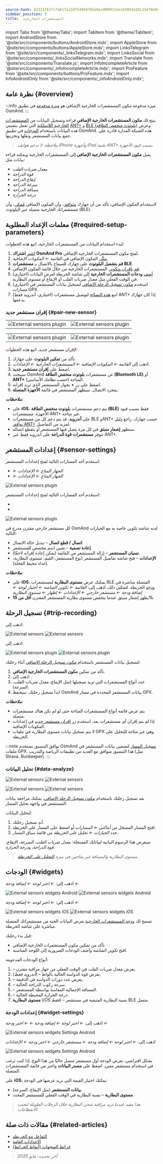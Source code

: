 ```yaml
---
source-hash: 82311f61fc7e617e22d754968f02e6ec8009c51ecb4943a18c23ef0a9d897cfd
sidebar_position: 5
title:  المستشعرات الخارجية
---
```

import Tabs from '@theme/Tabs';
import TabItem from '@theme/TabItem';
import AndroidStore from '@site/src/components/buttons/AndroidStore.mdx';
import AppleStore from '@site/src/components/buttons/AppleStore.mdx';
import LinksTelegram from '@site/src/components/_linksTelegram.mdx';
import LinksSocial from '@site/src/components/_linksSocialNetworks.mdx';
import Translate from '@site/src/components/Translate.js';
import InfoIncompleteArticle from '@site/src/components/_infoIncompleteArticle.mdx';
import ProFeature from '@site/src/components/buttons/ProFeature.mdx';
import InfoAndroidOnly from '@site/src/components/_infoAndroidOnly.mdx';



## نظرة عامة {#overview}

:::info ميزة مدفوعة
مكون المستشعرات الخارجية الإضافي هو [ميزة مدفوعة](../purchases/index.md) في تطبيق OsmAnd.
:::

يتيح لك **مكون المستشعرات الخارجية الإضافي** قراءة وتسجيل البيانات من [المستشعرات الخارجية اللاسلكية](https://en.wikipedia.org/wiki/Wireless_sensor_network) التي تعمل بتقنيتي [ANT+](https://en.wikipedia.org/wiki/ANT_(network)) و [BLE (بلوتوث منخفض الطاقة)](https://en.wikipedia.org/wiki/Bluetooth_Low_Energy) وعرض هذه البيانات باستخدام [الودجات](#widgets) في تطبيق OsmAnd. هذه الشبكة المدارة قادرة على جمع بيانات المستشعر ونقلها وتخزينها.

> *ملاحظة: لا تدعم هواتف iPhone وأجهزة iPad تقنية ANT+ بسبب قيود الأجهزة.*

يصل **مكون المستشعرات الخارجية الإضافي** إلى المستشعرات الخارجية ويمكنه قراءة بيانات مثل:

- *معدل ضربات القلب*
- *قوة الدراجة*
- *إيقاع الدراجة*
- *سرعة الدراجة*
- *مسافة الدراجة*
- *درجة الحرارة*

لاستخدام المكون الإضافي، تأكد من أن جهازك [متوافق](#pair-new-sensor)، وأن المكون الإضافي [مُمكن](../plugins/#enable--disable)، وأن مستشعراتك الخارجية متصلة عبر البلوتوث (BLE).


## معلمات الإعداد المطلوبة {#required-setup-parameters}

لبدء استخدام البيانات من المستشعرات الخارجية، اتبع هذه الخطوات:

1. [اشترِ](../purchases/) **اشتراك OsmAnd Pro** لفتح مكون المستشعرات الخارجية الإضافي.
2. [مكّن](../plugins/#enable--disable) المكون الإضافي في *القائمة ← المكونات الإضافية*.
3. **قم بتشغيل البلوتوث** على جهازك للسماح بالاتصال بـ **مستشعرات BLE**.
4. [قم بإقران وتكوين](#pair-new-sensor) المستشعرات الخارجية من خلال قائمة المكون الإضافي.
5. (اختياري) [أضف](#widgets) **ودجات المستشعرات الخارجية** إلى شاشة الخريطة لعرض البيانات في الوقت الفعلي مثل معدل ضربات القلب أو الإيقاع أو مستوى البطارية.
6. (اختياري) استخدم [مكون تسجيل الرحلة الإضافي](../plugins/trip-recording.md) لتسجيل بيانات المستشعر في مسارات GPX.
7. (اختياري، أندرويد فقط) اتبع [هذه النصائح](https://www.thisisant.com/consumer/ant-101/ant-in-phones) لتوصيل مستشعرات ANT+ إذا كان جهازك يدعمها.


### إقران مستشعر جديد {#pair-new-sensor}

<Tabs groupId="operating-systems" queryString="current-os">

<TabItem value="android" label="أندرويد">

| | |
| --- | --- |
| ![External sensors plugin](@site/static/img/plugins/sensors/external_sensors_pair_sensors_1.png) | ![External sensors plugin](@site/static/img/plugins/sensors/external_sensors_pair_sensors_2.png) |

</TabItem>

<TabItem value="ios" label="iOS">

| | |
| --- | --- |
| ![External sensors plugin](@site/static/img/plugins/sensors/external_sensors_first_start_ios.png) |  ![External sensors plugin](@site/static/img/plugins/sensors/external_sensors_bluetooth_turned_off_ios.png) |

</TabItem>

</Tabs>

لإقران مستشعر جديد، اتبع هذه الخطوات:

1. تأكد من **تمكين البلوتوث** على جهازك.
2. اذهب إلى *القائمة ← المكونات الإضافية ← المستشعرات الخارجية ← الإعدادات*.
3. اضغط على **إقران مستشعر جديد**.
4. سيبحث OsmAnd عن مستشعرات **بلوتوث منخفض الطاقة (Bluetooth LE)** أو **ANT+** المتاحة (حسب نظامك الأساسي).
5. اضغط على زر **+** بجوار المستشعر الذي تريد إقرانه.
6. بمجرد الاتصال، سيظهر المستشعر في قائمة **الأجهزة المتصلة**.

***ملاحظات:***

- على **iOS**، يتم دعم مستشعرات **بلوتوث منخفض الطاقة (BLE)** فقط بسبب قيود الأجهزة. مستشعرات ANT+ غير متاحة.
- على **أندرويد**، قد يتم دعم كل من مستشعرات BLE وANT+ حسب جهازك. راجع [دليل توافق ANT+](https://www.thisisant.com/consumer/ant-101/ant-in-phones) لمزيد من التفاصيل.
- ستظهر **إشعار منبثق** في كل مرة يتصل فيها المستشعر أو ينقطع اتصاله.
- تتوفر **مستشعرات قوة الدراجة** على أندرويد فقط عبر ANT+.


## إعدادات المستشعر {#sensor-settings}

<Tabs groupId="operating-systems" queryString="current-os">

<TabItem value="android" label="أندرويد">

استخدم أحد المسارات التالية لفتح إعدادات المستشعر:

- *<Translate android="true" ids="shared_string_menu,plugin_settings,external_sensors_plugin_name"/> ← الجهاز المتاح ← الإعدادات*
- *<Translate android="true" ids="shared_string_menu,configure_profile,plugins_settings,external_sensors_plugin_name"/> ← الجهاز المتاح ← الإعدادات*

![External sensors plugin](@site/static/img/plugins/sensors/external_sensors_sett_sensors_andr.png)  

</TabItem>

<TabItem value="ios" label="iOS">

استخدم أحد المسارات التالية لفتح إعدادات المستشعر:

- *<Translate ios="true" ids="shared_string_menu,plugins_menu_group,external_sensors_plugin_name"/>*
- *<Translate ios="true" ids="shared_string_menu,shared_string_settings,selected_profile,plugins_menu_group,external_sensors_plugin_name"/>*

![External sensors plugin](@site/static/img/plugins/sensors/external_sensors_sett_sensors_ios.png)  

</TabItem>

</Tabs>

كل مستشعر خارجي مقترن مدرج في OsmAnd لديه شاشة تكوين خاصة به مع الخيارات التالية:

- **اتصال / قطع اتصال** – تبديل حالة الاتصال.
- **إعادة تسمية** – تعيين اسم مخصص للمستشعر.
- **نسيان المستشعر** – إزالة المستشعر من القائمة (يمكن إعادة إقرانه لاحقًا).
- **الإعدادات** – فتح شاشة تفاصيل المستشعر (نوع المستشعر، القيم، مستوى البطارية، إعداد محيط العجلة).

***ملاحظات:***

- على **iOS**، يمكنك عرض **مستوى البطارية** لمستشعرات BLE المتصلة مباشرة في [ودجة](#widgets) الخريطة. لتمكين ذلك، اذهب إلى: *القائمة ← تكوين الشاشة ← اختيار لوحة ← إضافة ودجة ← مستشعر خارجي ← الإعدادات ← إظهار ← مستوى البطارية*
- يظهر إشعار منبثق عندما ينخفض مستوى بطارية المستشعر المقترن **أقل من 15%**.


## تسجيل الرحلة {#trip-recording}

<Tabs groupId="operating-systems" queryString="current-os">

<TabItem value="android" label="أندرويد">

اذهب إلى: *<Translate android="true" ids="shared_string_menu,plugins_menu_group,record_plugin_name,shared_string_settings,data_settings,external_sensor_widgets"/>*

![External sensors](@site/static/img/plugins/sensors/external_sensors_trip_recording_1.png)  ![External sensors](@site/static/img/plugins/sensors/external_sensors_trip_recording_2.png)  

</TabItem>

<TabItem value="ios" label="iOS">

اذهب إلى: *<Translate ios="true" ids="shared_string_menu,plugins_menu_group,record_plugin_name,shared_string_settings,shared_string_external"/>*

![External sensors plugin](@site/static/img/plugins/sensors/external_sensors_pair_sensors_5_ios.png)  ![External sensors plugin](@site/static/img/plugins/sensors/external_sensors_pair_sensors_6_ios.png)  

</TabItem>

</Tabs>

لتسجيل بيانات المستشعر باستخدام [مكون تسجيل الرحلة الإضافي](../plugins/trip-recording.md#recording-settings) أثناء رحلتك:

1. تأكد من تمكين **مكون المستشعرات الخارجية الإضافي**.
2. اذهب إلى *<Translate android="true" ids="shared_string_menu,plugins_menu_group,record_plugin_name,shared_string_settings,data_settings,external_sensor_widgets"/>*.
3. حدد أنواع المستشعرات التي تريد تسجيلها (مثل الإيقاع، معدل ضربات القلب، السرعة).
4. ابدأ تسجيل رحلتك. سيحفظ OsmAnd بيانات المستشعر المحددة في مسار GPX.

***ملاحظات:***

- يتم عرض قائمة أنواع المستشعرات المتاحة حتى لو لم تكن هناك مستشعرات متصلة.
- إذا لم يتم إقران أي مستشعرات بعد، استخدم زر [إقران مستشعر جديد](#pair-new-sensor) في إعدادات المكونات الإضافية.
- لا يتم تسجيل بيانات مستوى البطارية في ملفات GPX وهي غير متاحة للتحليل على الخريطة.

:::note توافق التنسيق
يستخدم OsmAnd [تسجيل المسار](../plugins/trip-recording.md#recorded-gpx-file) لتضمين بيانات المستشعر في ملفات GPX. هذا التنسيق متوافق مع العديد من تطبيقات الرياضة والتدريب (مثل Strava، Runkeeper).
:::


### تحليل البيانات {#data-analyze}

<Tabs groupId="operating-systems" queryString="current-os">

<TabItem value="android" label="أندرويد">

![External sensors](@site/static/img/plugins/sensors/external_sensors_plugin_analyze_3_andr.png)  ![External sensors](@site/static/img/plugins/sensors/external_sensors_plugin_analyze_5_andr.png)

</TabItem>

<TabItem value="ios" label="iOS">

![External sensors](@site/static/img/plugins/sensors/external_sensors_plugin_analyze_1_ios.png)  ![External sensors](@site/static/img/plugins/sensors/external_sensors_plugin_analyze_3_ios.png)

</TabItem>

</Tabs>

بعد تسجيل رحلتك باستخدام [مكون تسجيل الرحلة الإضافي](../plugins/trip-recording.md#recording-settings)، يمكنك مراجعة بيانات المستشعر في واجهة تحليل المسار.

لتحليل البيانات:

1. أنهِ تسجيل رحلتك.
2. افتح المسار المسجل من *أماكني ← المسارات* أو اضغط على المسار على الخريطة.
3. حدد *الخيارات ← تحليل على الخريطة* من قائمة سياق المسار.

سيعرض هذا الرسوم البيانية لبياناتك المسجلة: *معدل ضربات القلب*، *السرعة*، *الإيقاع*، *قوة الدراجة*، و*درجة الحرارة*.

> *مستوى البطارية والمسافة غير متاحين في ميزة [التحليل على الخريطة](../map/tracks/index.md#analyze-track-on-map).*


## الودجات {#widgets}

<Tabs groupId="operating-systems" queryString="current-os">

<TabItem value="android" label="أندرويد">

اذهب إلى: *<Translate android="true" ids="shared_string_menu,map_widget_config,shared_string_widgets"/> ← اختر لوحة ← إضافة ودجة ← <Translate android="true" ids="external_sensor_widgets"/>*

![External sensors widgets Android](@site/static/img/plugins/sensors/external-sensors-plugin-wid_1_andr.png)  ![External sensors widgets Android](@site/static/img/plugins/sensors/external-sensors-plugin-wid2.png)  

</TabItem>

<TabItem value="ios" label="iOS">

اذهب إلى: *<Translate ios="true" ids="shared_string_menu,layer_map_appearance,shared_string_widgets"/> ← اختر لوحة ← إضافة ودجة ← <Translate ios="true" ids="external_sensors_plugin_name"/>*

![External sensors widgets iOS](@site/static/img/plugins/sensors/external_sens_widg_1_ios.png)  ![External sensors widgets iOS](@site/static/img/plugins/sensors/external_sens_widg_3_ios.png)  

</TabItem>

</Tabs>

تسمح لك [ودجة المستشعرات الخارجية](../widgets/info-widgets.md#external-sensors-widgets) بعرض البيانات الحية من مستشعراتك المتصلة مباشرة على شاشة الخريطة.

قبل بدء رحلتك:

- تأكد من تمكين مكون المستشعرات الخارجية الإضافي.
- افتح *تكوين الشاشة* وأضف الودجات الضرورية إلى اللوحة المناسبة.

أنواع الودجات المدعومة:

1. **<Translate android="true" ids="map_widget_ant_heart_rate"/>** – يعرض معدل ضربات القلب في الوقت الفعلي من جهاز مراقبة مقترن.
2. **<Translate android="true" ids="map_widget_ant_bicycle_power"/>** (*أندرويد فقط*) – يعرض قوة الدواسة الحالية بالواط.
3. **<Translate android="true" ids="map_widget_ant_bicycle_cadence"/>** – يعرض عدد دورات الدواسة في الدقيقة.
4. **<Translate android="true" ids="map_widget_ant_bicycle_speed"/>** – سرعة ركوب الدراجة الحالية.
5. **<Translate android="true" ids="map_widget_ant_bicycle_dist"/>** – المسافة الإجمالية المقاسة بواسطة المستشعر.
6. **<Translate android="true" ids="external_device_characteristic_temperature"/>** – درجة الحرارة المحيطة الحالية.
7. **مستوى البطارية** (*iOS فقط*) – نسبة البطارية المتبقية في مستشعر BLE متصل.


### إعدادات الودجة {#widget-settings}

<Tabs groupId="operating-systems" queryString="current-os">

<TabItem value="android" label="أندرويد">

اذهب إلى: *<Translate android="true" ids="shared_string_menu,map_widget_config,shared_string_widgets"/> ← اختر لوحة ← إضافة ودجة ← <Translate android="true" ids="external_sensor_widgets"/> ← اختر ودجة ← <Translate android="true" ids="shared_string_settings"/>*

![External sensors widgets Settings Android](@site/static/img/plugins/sensors/external-sensors-widget-settings-android.png)

</TabItem>

<TabItem value="ios" label="iOS">

اذهب إلى: *<Translate ios="true" ids="shared_string_menu,layer_map_appearance,shared_string_widgets"/> ← اختر لوحة ← إضافة ودجة ← مستشعر خارجي ← اختر ودجة ← الإعدادات*

![External sensors widgets Settings Android](@site/static/img/plugins/sensors/external-sensors-widget-settings-ios.png)

</TabItem>

</Tabs>

بشكل افتراضي، تعرض الودجة أول مستشعر متصل حاليًا من هذا النوع. إذا كنت ترغب في استخدام مستشعر معين، اضغط على **مصدر البيانات** واختر من قائمة المستشعرات المتصلة.

على **iOS**، يمكنك اختيار القيمة التي تريد عرضها في الودجة:

- **بيانات المستشعر** (مثل الإيقاع، السرعة).
- **مستوى البطارية** – نسبة البطارية في الوقت الفعلي للمستشعر المحدد.

> *هذا مفيد عندما تريد مراقبة شحن البطارية خلال الرحلات الطويلة لتجنب الانقطاعات.*


## مقالات ذات صلة {#related-articles}

- [التفاعل مع الخريطة](../../user/map/interact-with-map.md)
- [الإعدادات العامة](../../user/personal/global-settings.md)
- [خرائط المتجهات (أنماط الخرائط)](../../user/map/vector-maps.md)

> *آخر تحديث: مايو 2025*
